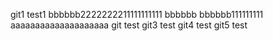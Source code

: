 git1 test1
bbbbbb2222222211111111111
bbbbbb
bbbbbb111111111
aaaaaaaaaaaaaaaaaaaa
git test
git3 test
git4 test
git5 test
